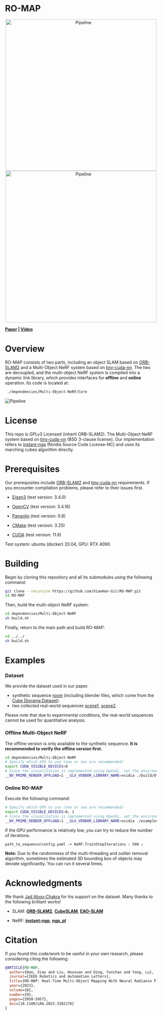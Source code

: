 # RO-MAP

<center class="half">
    <img src="./docs/gif1.gif" alt="Pipeline" width="500" />
    <img src="./docs/gif2.gif" alt="Pipeline" width="500" />
</center>

**[Paper](https://arxiv.org/abs/2304.05735) | [Video](https://www.youtube.com/watch?v=sFrLXPw40wU)** 

# Overview

RO-MAP consists of two parts, including an object SLAM based on [ORB-SLAM2](https://github.com/raulmur/ORB_SLAM2) and a Multi-Object NeRF system based on [tiny-cuda-nn](https://github.com/NVlabs/tiny-cuda-nn). The two are decoupled, and the multi-object NeRF system is compiled into a dynamic link library, which provides interfaces for **offline** and **online** operation. Its code is located at:

```bash
 ./dependencies/Multi-Object-NeRF/Core
```

![Pipeline](./docs/pipeline.png)

# License

This repo is GPLv3 Licensed (inherit ORB-SLAM2). The Multi-Object NeRF system based on [tiny-cuda-nn](https://github.com/NVlabs/tiny-cuda-nn) (BSD 3-clause license). Our implementation refers to [instant-ngp](https://github.com/NVlabs/instant-ngp) (Nvidia Source Code License-NC) and uses its marching cubes algorithm directly.

# Prerequisites

Our prerequisites include [ORB-SLAM2](https://github.com/raulmur/ORB_SLAM2) and [tiny-cuda-nn](https://github.com/NVlabs/tiny-cuda-nn) requirements. If you encounter compilation problems, please refer to their issues first.

* [Eigen3](http://eigen.tuxfamily.org) (test version: 3.4.0)
* [OpenCV](http://opencv.org) (test version: 3.4.16)
* [Pangolin](https://github.com/stevenlovegrove/Pangolin) (test version: 0.8)
* [CMake](https://cmake.org/) (test version: 3.25)

* [CUDA](https://developer.nvidia.com/cuda-toolkit) (test version: 11.8)

Test system: ubuntu (docker) 20.04, GPU: RTX 4090

# Building

Begin by cloning this repository and all its submodules using the following command:

```bash
git clone --recursive https://github.com/XiaoHan-Git/RO-MAP.git
cd RO-MAP
```

Then, build the multi-object NeRF system:

```bash
cd dependencies/Multi-Object-NeRF
sh build.sh
```
Finally, return to the main path and build RO-MAP:

```bash
cd ../../
sh build.sh
```

# Examples

### Dataset

We provide the dataset used in our paper.

* synthetic sequence [room](https://drive.google.com/file/d/1QSEgm4hcKkFA62VZaRZa-4epQ67suwdJ/view?usp=sharing) (including blender files, which come from the [Cube Diorama Dataset](https://github.com/jc211/nerf-cube-diorama-dataset)).
* two collected real-world sequences [scene1](https://drive.google.com/file/d/17aBLmPXvM8tsuL7K9BbgNHt-pOy-rncM/view?usp=sharing), [scene2](https://drive.google.com/file/d/1XCfKzlhcgcJnPu9MoQlNVdXXC3zdddCq/view?usp=sharing).

Please note that due to experimental conditions, the real-world sequences cannot be used for quantitative analysis.

### Offline Multi-Object NeRF

The offline version is only available to the synthetic sequence. **It is recommended to verify the offline version first.**

```bash
cd dependencies/Multi-Object-NeRF
# Specify which GPU to use (one or two are recommended)
export CUDA_VISIBLE_DEVICES=0
# Since the visualization is implemented using OpenGL, set the environment variable to make it run on the GPU.
__NV_PRIME_RENDER_OFFLOAD=1 __GLX_VENDOR_LIBRARY_NAME=nvidia ./build/OfflineNeRF ./Core/configs/base.json [path_to_sequence] [Use_GTdepth(0 or 1)]
```

### Online RO-MAP

Execute the following command: 

```bash
# Specify which GPU to use (one or two are recommended)
export CUDA_VISIBLE_DEVICES=0, 1
# Since the visualization is implemented using OpenGL, set the environment variable to make it run on the GPU.
__NV_PRIME_RENDER_OFFLOAD=1 __GLX_VENDOR_LIBRARY_NAME=nvidia ./examples/Monocular/mono_tum ./vocabulary/ORBvoc.bin ./dependencies/Multi-Object-NeRF/Core/configs/base.json [path_to_sequence]
```
If the GPU performance is relatively low, you can try to reduce the number of iterations:
```
path_to_sequence/config.yaml -> NeRF.TrainStepIterations : 500 ↓ 
```
**Note:** Due to the randomness of the multi-threading and outlier removal algorithm, sometimes the estimated 3D bounding box of objects may deviate significantly. You can run it several times.



# Acknowledgments

We thank [Jad Abou-Chakra](https://github.com/jc211) for his support on the dataset. Many thanks to the following brilliant works! 

* SLAM: **[ORB-SLAM2](https://github.com/raulmur/ORB_SLAM2)**, **[CubeSLAM](https://github.com/shichaoy/cube_slam)**, **[EAO-SLAM](https://github.com/yanmin-wu/EAO-SLAM)**

* NeRF: **[instant-ngp](https://github.com/NVlabs/instant-ngp)**, **[ngp_pl](https://github.com/kwea123/ngp_pl)**

# Citation

If you found this code/work to be useful in your own research, please considering citing the following:

```bibtex
@ARTICLE{RO-MAP,
  author={Han, Xiao and Liu, Houxuan and Ding, Yunchao and Yang, Lu},
  journal={IEEE Robotics and Automation Letters}, 
  title={RO-MAP: Real-Time Multi-Object Mapping With Neural Radiance Fields}, 
  year={2023},
  volume={8},
  number={9},
  pages={5950-5957},
  doi={10.1109/LRA.2023.3302176}
}
```

